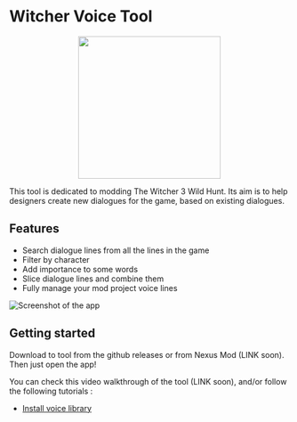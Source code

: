 # Witcher Voice Tool

<p align="center">
  <img width="256" height="256" src="https://github.com/user-attachments/assets/44354c08-ac87-4421-ab93-e61da5d1d168">
</p>

This tool is dedicated to modding The Witcher 3 Wild Hunt. Its aim is to help designers create new dialogues for the game, based on existing dialogues.

## Features
* Search dialogue lines from all the lines in the game
* Filter by character
* Add importance to some words
* Slice dialogue lines and combine them
* Fully manage your mod project voice lines

![Screenshot of the app](https://github.com/user-attachments/assets/4de1a810-201c-448d-a7de-89a583021842)

## Getting started

Download to tool from the github releases or from Nexus Mod (LINK soon). Then just open the app! 

You can check this video walkthrough of the tool (LINK soon), and/or follow the following tutorials : 

* [Install voice library](https://github.com/VincentCoursac/WitcherVoicesTool/wiki/Install-voice-library)
  
